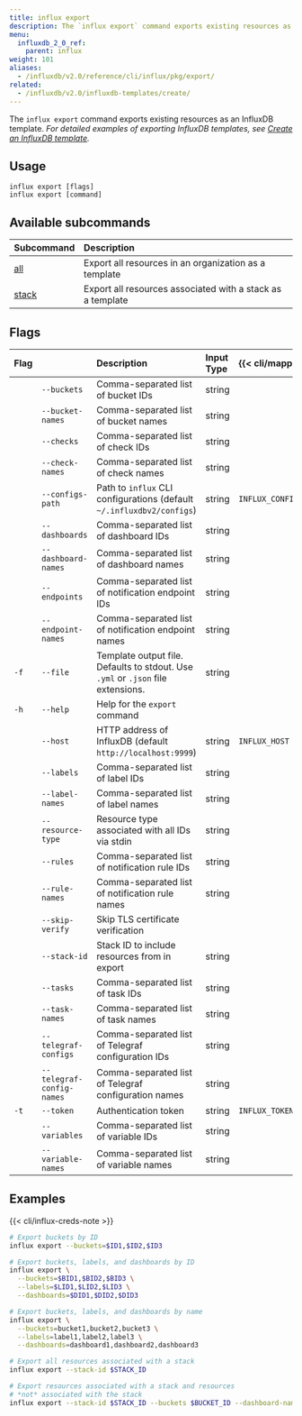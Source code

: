```yaml
---
title: influx export
description: The `influx export` command exports existing resources as an InfluxDB template.
menu:
  influxdb_2_0_ref:
    parent: influx
weight: 101
aliases:
  - /influxdb/v2.0/reference/cli/influx/pkg/export/
related:
  - /influxdb/v2.0/influxdb-templates/create/
---
```


The `influx export` command exports existing resources as an InfluxDB template.
_For detailed examples of exporting InfluxDB templates, see
[Create an InfluxDB template](/influxdb/v2.0/influxdb-templates/create/)._

## Usage

```
influx export [flags]
influx export [command]
```

## Available subcommands

| Subcommand                                        | Description                                                |
|:----------                                        |:-----------                                                |
| [all](/influxdb/v2.0/reference/cli/influx/export/all/)     | Export all resources in an organization as a template      |
| [stack](/influxdb/v2.0/reference/cli/influx/export/stack/) | Export all resources associated with a stack as a template |

## Flags

| Flag |                           | Description                                                                      | Input Type | {{< cli/mapped >}}   |
|:---- |:---                       |:-----------                                                                      |:---------- |:------------------   |
|      | `--buckets`               | Comma-separated list of bucket IDs                                               | string     |                      |
|      | `--bucket-names`          | Comma-separated list of bucket names                                             | string     |                      |
|      | `--checks`                | Comma-separated list of check IDs                                                | string     |                      |
|      | `--check-names`           | Comma-separated list of check names                                              | string     |                      |
|      | `--configs-path`          | Path to `influx` CLI configurations (default `~/.influxdbv2/configs`)            | string     |`INFLUX_CONFIGS_PATH` |
|      | `--dashboards`            | Comma-separated list of dashboard IDs                                            | string     |                      |
|      | `--dashboard-names`       | Comma-separated list of dashboard names                                          | string     |                      |
|      | `--endpoints`             | Comma-separated list of notification endpoint IDs                                | string     |                      |
|      | `--endpoint-names`        | Comma-separated list of notification endpoint names                              | string     |                      |
| `-f` | `--file`                  | Template output file. Defaults to stdout. Use `.yml` or `.json` file extensions. | string     |                      |
| `-h` | `--help`                  | Help for the `export` command                                                    |            |                      |
|      | `--host`                  | HTTP address of InfluxDB (default `http://localhost:9999`)                       | string     | `INFLUX_HOST`        |
|      | `--labels`                | Comma-separated list of label IDs                                                | string     |                      |
|      | `--label-names`           | Comma-separated list of label names                                              | string     |                      |
|      | `--resource-type`         | Resource type associated with all IDs via stdin                                  | string     |                      |
|      | `--rules`                 | Comma-separated list of notification rule IDs                                    | string     |                      |
|      | `--rule-names`            | Comma-separated list of notification rule names                                  | string     |                      |
|      | `--skip-verify`           | Skip TLS certificate verification                                                |            |                      |
|      | `--stack-id`              | Stack ID to include resources from in export                                     | string     |                      |
|      | `--tasks`                 | Comma-separated list of task IDs                                                 | string     |                      |
|      | `--task-names`            | Comma-separated list of task names                                               | string     |                      |
|      | `--telegraf-configs`      | Comma-separated list of Telegraf configuration IDs                               | string     |                      |
|      | `--telegraf-config-names` | Comma-separated list of Telegraf configuration names                             | string     |                      |
| `-t` | `--token`                 | Authentication token                                                             | string     | `INFLUX_TOKEN`       |
|      | `--variables`             | Comma-separated list of variable IDs                                             | string     |                      |
|      | `--variable-names`        | Comma-separated list of variable names                                           | string     |                      |

## Examples

{{< cli/influx-creds-note >}}

```sh
# Export buckets by ID
influx export --buckets=$ID1,$ID2,$ID3

# Export buckets, labels, and dashboards by ID
influx export \
  --buckets=$BID1,$BID2,$BID3 \
  --labels=$LID1,$LID2,$LID3 \
  --dashboards=$DID1,$DID2,$DID3

# Export buckets, labels, and dashboards by name
influx export \
  --buckets=bucket1,bucket2,bucket3 \
  --labels=label1,label2,label3 \
  --dashboards=dashboard1,dashboard2,dashboard3

# Export all resources associated with a stack
influx export --stack-id $STACK_ID

# Export resources associated with a stack and resources
# *not* associated with the stack
influx export --stack-id $STACK_ID --buckets $BUCKET_ID --dashboard-names bucket1
```
